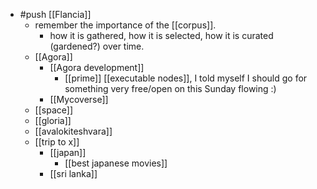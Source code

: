 - #push [[Flancia]]
  - remember the importance of the [[corpus]].
    - how it is gathered, how it is selected, how it is curated (gardened?) over time.
  - [[Agora]]
    - [[Agora development]]
      - [[prime]] [[executable nodes]], I told myself I should go for something very free/open on this Sunday flowing :)
    - [[Mycoverse]]
  - [[space]]
  - [[gloria]]
  - [[avalokiteshvara]]
  - [[trip to x]]
    - [[japan]]
      - [[best japanese movies]]
    - [[sri lanka]]
